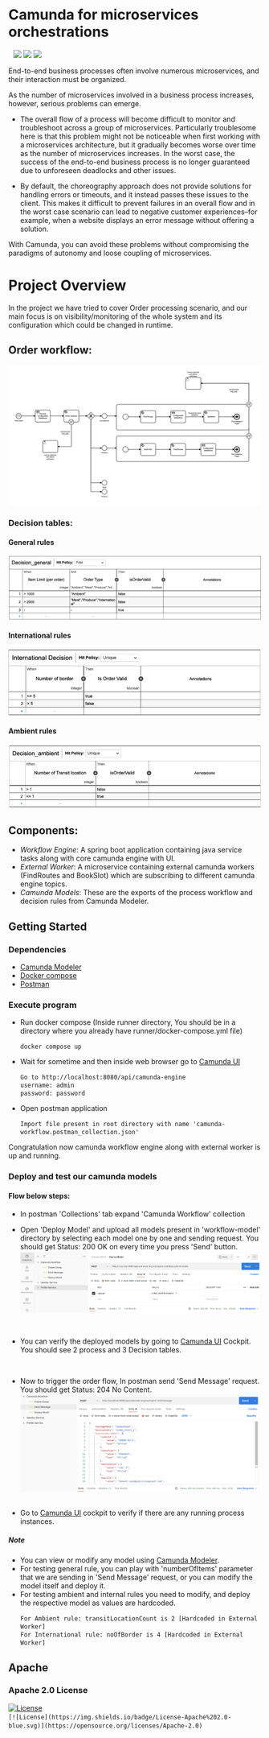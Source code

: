 # Camunda for microservices orchestrations

<div align="left"  style="padding-left: 10px">
  <img src="https://fiverr-res.cloudinary.com/images/q_auto,f_auto/gigs/152946572/original/37aa21f15419f887f2b58cabed33c4a10085619b/help-you-with-microservices-using-spring-boot.png" width="180"/>
  <img src="https://ml.globenewswire.com/Resource/Download/737c6d24-745c-43a2-b9bd-6aa264d42391?size=2" width="182" />
  <img src="https://quintagroup.com/cms/technology/Images/docker-compose-button.jpg" width="200" />
</div>

End-to-end business processes often involve numerous microservices, and their interaction must be organized.

As the number of microservices involved in a business process increases, however, serious problems can emerge.

* The overall flow of a process will become difficult to monitor and troubleshoot across a group of microservices. Particularly troublesome here is that this problem might not be noticeable when first working with a microservices architecture, but it gradually becomes worse over time as the number of microservices increases. In the worst case, the success of the end-to-end business process is no longer guaranteed due to unforeseen deadlocks and other issues.

* By default, the choreography approach does not provide solutions for handling errors or timeouts, and it instead passes these issues to the client. This makes it difficult to prevent failures in an overall flow and in the worst case scenario can lead to negative customer experiences–for example, when a website displays an error message without offering a solution.

With Camunda, you can avoid these problems without compromising the paradigms of autonomy and loose coupling of microservices.

# Project Overview

In the project we have tried to cover Order processing scenario, and our main focus is on visibility/monitoring of the whole system and its configuration which could be changed in runtime.

## Order workflow:
![Order Workflow](../OrderWorkflow.png)

### Decision tables:

#### General rules
![Decision General](../DecisionGeneral.png)

#### International rules
![Decision International](../DecisionInternational.png)

#### Ambient rules
![Decision International](../DecisionAmbient.png)

## Components:

* _Workflow Engine_: A spring boot application containing java service tasks along with core camunda engine with UI.
* _External Worker_: A microservice containing external camunda workers (FindRoutes and BookSlot) which are subscribing to different camunda engine topics.
* _Camunda Models_: These are the exports of the process workflow and decision rules from Camunda Modeler.

## Getting Started

### Dependencies

* [Camunda Modeler](https://camunda.com/download/modeler)
* [Docker compose](https://docs.docker.com/compose/)
* [Postman](https://www.postman.com/downloads/)

### Execute program

* Run docker compose (Inside runner directory, You should be in a directory where you already have runner/docker-compose.yml file)
    ```
    docker compose up
    ```
* Wait for sometime and then inside web browser go to [Camunda UI](http://localhost:8080/api/camunda-engine)
    ```
    Go to http://localhost:8080/api/camunda-engine
    username: admin
    password: password
    ```
* Open postman application
    ```
    Import file present in root directory with name 'camunda-workflow.postman_collection.json'
    ```

Congratulation now camunda workflow engine along with external worker is up and running.

### Deploy and test our camunda models
#### Flow below steps:
  * In postman 'Collections' tab expand 'Camunda Workflow' collection 

    
  * Open 'Deploy Model' and upload all models present in 'workflow-model' directory by selecting each model one by one and sending request.
  You should get Status: 200 OK on every time you press 'Send' button.
    ![Deploy Model](../PostmanDeployModel.png)

    &nbsp;
    
  * You can verify the deployed models by going to [Camunda UI](http://localhost:8080/api/camunda-engine) Cockpit. You should see 2 process and 3 Decision tables.

    &nbsp;
    
  * Now to trigger the order flow, In postman send 'Send Message' request. You should get Status: 204 No Content.
    ![Deploy Model](../PostmanSendMessage.png)
    &nbsp;
  * Go to [Camunda UI](http://localhost:8080/api/camunda-engine) cockpit to verify if there are any running process instances.

##### Note
  * You can view or modify any model using [Camunda Modeler](https://camunda.com/download/modeler).
  * For testing general rule, you can play with 'numberOfItems' parameter that we are sending in 'Send Message' request, or you can modify the model itself and deploy it.
  * For testing ambient and internal rules you need to modify, and deploy the respective model as values are hardcoded.
    ```
    For Ambient rule: transitLocationCount is 2 [Hardcoded in External Worker]
    For International rule: noOfBorder is 4 [Hardcoded in External Worker]
    ```


## Apache
### Apache 2.0 License
[![License](https://img.shields.io/badge/License-Apache%202.0-yellowgreen.svg)](https://opensource.org/licenses/Apache-2.0)  
`[![License](https://img.shields.io/badge/License-Apache%202.0-blue.svg)](https://opensource.org/licenses/Apache-2.0)`
